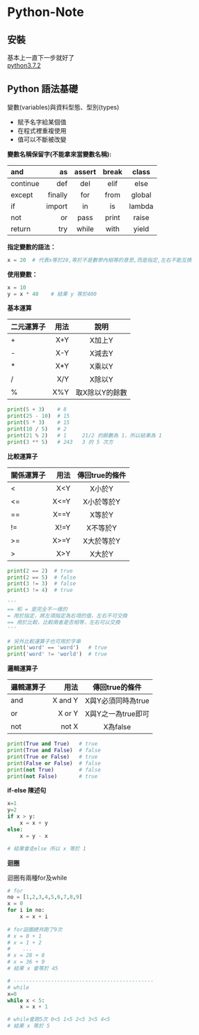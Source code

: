 # Python-Note

## 安裝
基本上一直下一步就好了  
[python3.7.2](https://www.python.org/ftp/python/3.7.2/python-3.7.2.exe)  

## Python 語法基礎
變數(variables)與資料型態、型別(types)  
* 賦予名字給某個值  
* 在程式裡重複使用  
* 值可以不斷被改變  

**變數名稱保留字(不能拿來當變數名稱):**

| and | as | assert | break | class |
| :------| ------: | :------: | :------: | :------: |
| continue | def | del | elif | else |
| except | finally | for | from | global |
| if | import | in | is | lambda |
| not | or | pass | print | raise |
| return | try | while | with | yield |

**指定變數的語法：**

``` python
x = 20  # 代表x等於20,等於不是數學內相等的意思,而是指定,左右不能互換
```

**使用變數：**
``` python
x = 10
y = x * 40    # 結果 y 等於400
```

**基本運算**

| 二元運算子 | 用法 | 說明 |
| :------| ------: | :------: |
| + | X+Y | X加上Y |
| - | X-Y | X減去Y |
| * | X*Y | X乘以Y |
| / | X/Y | X除以Y |
| % | X%Y | 取X除以Y的餘數 | 

``` python
print(5 + 3)    # 8
print(25 - 10)  # 15
print(5 * 3)    # 15
print(10 / 5)   # 2
print(21 % 2)   # 1     21/2 的餘數為 1，所以結果為 1  
print(3 ** 5)   # 243   3 的 5 次方  
```

**比較運算子**

| 關係運算子 | 用法 | 傳回true的條件 |
| :------| ------: | :------: |
| < | X<Y | X小於Y |
| <= | X<=Y | X小於等於Y |
| == | X==Y | X等於Y |
| != | X!=Y | X不等於Y |
| >= | X>=Y | X大於等於Y | 
| > | X>Y | X大於Y | 

``` python
print(2 == 2)  # true
print(2 == 5)  # false
print(3 != 3)  # false
print(3 != 4)  # true

'''
== 和 = 是完全不一樣的
= 用於指定，將左項指定為右項的值，左右不可交換
== 用於比較，比較兩者是否相等，左右可以交換
'''

# 另外比較運算子也可用於字串 
print('word' == 'word')   # true
print('word' != 'world')  # true
```

**邏輯運算子**

| 邏輯運算子 | 用法 | 傳回true的條件 |
| :------| ------: | :------: |
| and | X and Y | X與Y必須同時為true |
| or | X or Y | X與Y之一為true即可 |
| not | not X | X為false |

``` python
print(True and True)   # true
print(True and False)  # false
print(True or False)   # true
print(False or False)  # false
print(not True)        # false
print(not False)       # true
```

**if-else 陳述句**

``` python
x=1
y=2
if x > y:
    x = x + y
else:  
    x = y - x

# 結果會走else 所以 x 等於 1
```

**迴圈**

迴圈有兩種for及while  

``` python
# for
no = [1,2,3,4,5,6,7,8,9]
x = 0
for i in no:  
    x = x + i
    
# for迴圈總共跑了9次
# x = 0 + 1
# x = 1 + 2
#    ...
# x = 28 + 8
# x = 36 + 9
# 結果 x 會等於 45 

# ---------------------------------------------
# while
x=0  
while x < 5:  
    x = x + 1

# while會跑5次 0<5 1<5 2<5 3<5 4<5 
# 結果 x 等於 5
```



